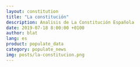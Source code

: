 ```yaml
---
layout: constitution
title: "La constitución"
description: Analisis de La Constitución Española
date: 2019-07-18 8:00:00 +0100
author: blat
lang: es
product: populate_data
category: populate_news
img: posts/la-constitucion.png
---
```



